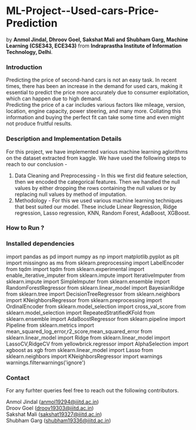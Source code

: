 # ML-Project--Used-cars-Price-Prediction
by **Anmol Jindal, Dhroov Goel, Sakshat Mali and Shubham Garg, Machine Learning (CSE343, ECE343)** from **Indraprastha Institute of Information Technology, Delhi**.

### Introduction
Predicting the price of second-hand cars is not an easy task.
In recent times, there has been an increase in the demand
for used cars, making it essential to predict the price more
accurately due to consumer exploitation, which can happen
due to high demand. <br>
Predicting the price of a car includes various factors like
mileage, version, location, engine capacity, power steering,
and many more. Collating this information and buying the
perfect fit can take some time and even might not produce
fruitful results.


### Description and Implementation Details
For this project, we have implemented various machine learning aglorithms on the dataset extracted from kaggle. We have used the following steps to reach to our conclusion - <br>

1. Data Cleaning and Preprocessing - In this we first did feature selection, then we encoded the categorical features. Then we handled the null values by either dropping the rows containing the null values or by replacing null values by method of imputation. 
3. Methodology - For this we used various machine learning techniques that best suited our model. These include Linear Regression, Ridge regression, Lasso regression, KNN, Random Forest, AdaBoost, XGBoost. 

### How to Run ? 


### Installed dependencies

  import pandas as pd
  import numpy as np
  import matplotlib.pyplot as plt
  import missingno as ms
  from sklearn.preprocessing import LabelEncoder
  from tqdm import tqdm
  from sklearn.experimental import enable_iterative_imputer
  from sklearn.impute import IterativeImputer
  from sklearn.impute import SimpleImputer
  from sklearn.ensemble import RandomForestRegressor
  from sklearn.linear_model import BayesianRidge
  from sklearn.tree import DecisionTreeRegressor
  from sklearn.neighbors import KNeighborsRegressor
  from sklearn.preprocessing import OrdinalEncoder
  from sklearn.model_selection import cross_val_score
  from sklearn.model_selection import RepeatedStratifiedKFold
  from sklearn.ensemble import AdaBoostRegressor
  from sklearn.pipeline import Pipeline
  from sklearn.metrics import mean_squared_log_error,r2_score,mean_squared_error
  from sklearn.linear_model import Ridge
  from sklearn.linear_model import LassoCV,RidgeCV
  from yellowbrick.regressor import AlphaSelection
  import xgboost as xgb
  from sklearn.linear_model import Lasso
  from sklearn.neighbors import KNeighborsRegressor
  import warnings
  warnings.filterwarnings('ignore')

### Contact 
For any furhter queries feel free to reach out the following contributors. 

Anmol Jindal (anmol19294@iiitd.ac.in) </br>
Droov Goel (droov19303@iiitd.ac.in) </br>
Sakshat Mali (sakshat19327@iiitd.ac.in) </br>
Shubham Garg (shubham19336@iiitd.ac.in) </br>
